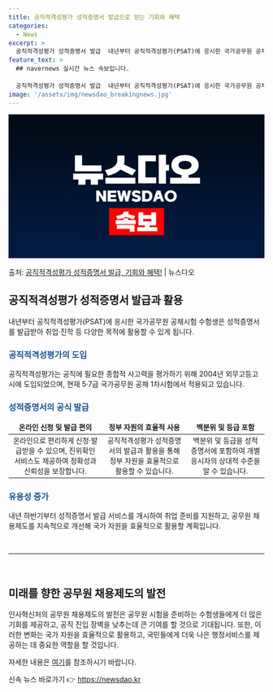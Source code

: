 ```yaml
---
title: 공직적격성평가 성적증명서 발급으로 얻는 기회와 혜택
categories:
  - News
excerpt: >
  공직적격성평가 성적증명서 발급  내년부터 공직적격성평가(PSAT)에 응시한 국가공무원 공채시험 수험생은 성적…
feature_text: >
  ## navernews 실시간 뉴스 속보입니다.

  공직적격성평가 성적증명서 발급  내년부터 공직적격성평가(PSAT)에 응시한 국가공무원 공채시험 수험생은 성적…
image: '/assets/img/newsdao_breakingnews.jpg'
---
```


![뉴스다오 속보](/assets/img/newsdao_breakingnews.jpg)

<p>출처: <a href="https://newsdao.kr/4385" rel="dofollow">공직적격성평가 성적증명서 발급, 기회와 혜택!</a> | 뉴스다오</p>

<h2 data-ke-size="size26">공직적격성평가 성적증명서 발급과 활용</h2>
<p data-ke-size="size16">내년부터 공직적격성평가(PSAT)에 응시한 국가공무원 공채시험 수험생은 성적증명서를 발급받아 취업·진학 등 다양한 목적에 활용할 수 있게 됩니다.</p>

<h3><b><span style="color: #1a5490;">공직적격성평가의 도입</span></b></h3>
<p data-ke-size="size16">공직적격성평가는 공직에 필요한 종합적 사고력을 평가하기 위해 2004년 외무고등고시에 도입되었으며, 현재 5·7급 국가공무원 공채 1차시험에서 적용되고 있습니다.</p>

<h3><b><span style="color: #1a5490;">성적증명서의 공식 발급</span></b></h3>
<table>
<thead>
<tr>
<td style="text-align: center; height: 17px;"><b>온라인 신청 및 발급 편의</b></td>
<td style="text-align: center; height: 17px;"><b>정부 자원의 효율적 사용</b></td>
<td style="text-align: center; height: 17px;"><b>백분위 및 등급 포함</b></td>
</tr>
</thead>
<tbody>
<tr>
<td style="text-align: center; height: 17px;">온라인으로 편리하게 신청·발급받을 수 있으며, 진위확인 서비스도 제공하여 정확성과 신뢰성을 보장합니다.</td>
<td style="text-align: center; height: 17px;">공직적격성평가 성적증명서의 발급과 활용을 통해 정부 자원을 효율적으로 활용할 수 있습니다.</td>
<td style="text-align: center; height: 17px;">백분위 및 등급을 성적증명서에 포함하여 개별 응시자의 상대적 수준을 알 수 있습니다.</td>
</tr>
</tbody>
</table>

<h3><b><span style="color: #1a5490;">유용성 증가</span></b></h3>
<p data-ke-size="size16">내년 하반기부터 성적증명서 발급 서비스를 개시하여 취업 준비를 지원하고, 공무원 채용제도를 지속적으로 개선해 국가 자원을 효율적으로 활용할 계획입니다.</p>

<p data-ke-size="size16">&nbsp;</p>
<hr>
<p data-ke-size="size16">&nbsp;</p>

<h2 data-ke-size="size26">미래를 향한 공무원 채용제도의 발전</h2>

<p data-ke-size="size16">인사혁신처의 공무원 채용제도의 발전은 공무원 시험을 준비하는 수험생들에게 더 많은 기회를 제공하고, 공직 진입 장벽을 낮추는데 큰 기여를 할 것으로 기대됩니다. 또한, 이러한 변화는 국가 자원을 효율적으로 활용하고, 국민들에게 더욱 나은 행정서비스를 제공하는 데 중요한 역할을 할 것입니다.</p>
<p data-ke-size="size16">자세한 내용은 <a href="https://newsdao.kr/4385">여기</a>를 참조하시기 바랍니다.</p>
 

신속 뉴스 바로가기 👉 <a href="https://newsdao.kr" rel="dofollow">https://newsdao.kr</a>


